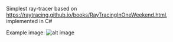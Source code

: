Simplest ray-tracer based on https://raytracing.github.io/books/RayTracingInOneWeekend.html, implemented in C#

Example image: ![alt image](https://i.ibb.co/9HxDqrg/Screenshot-2022-02-03-195617.png)